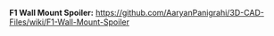 **F1 Wall Mount Spoiler:**
https://github.com/AaryanPanigrahi/3D-CAD-Files/wiki/F1-Wall-Mount-Spoiler
